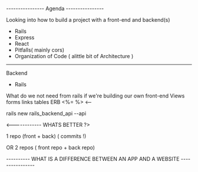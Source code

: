 ---------------- Agenda ----------------

Looking into how to build a project with a front-end
and backend(s)

- Rails
- Express
- React
- Pitfalls( mainly cors)
- Organization of Code ( alittle bit of Architecture )

-------------

Backend


- Rails 

What do we not need from rails if we're building our own front-end
  Views
  forms
  links
  tables
  ERB <%= %>
<-- 


rails new rails_backend_api --api


<------------ WHATS BETTER ?>

1 repo (front + back)
( commits !)

OR
2 repos ( front repo + back repo)



---------- WHAT IS A DIFFERENCE BETWEEN AN APP AND A WEBSITE ----------------

